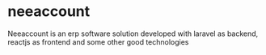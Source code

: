 # neeaccount
Neeaccount is an erp software solution developed with laravel as backend, reactjs as frontend and some other good technologies

